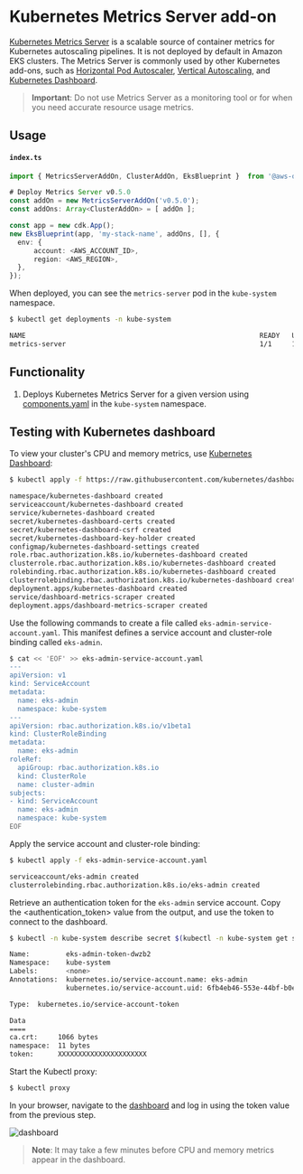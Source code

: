 # Kubernetes Metrics Server add-on

[Kubernetes Metrics Server](https://github.com/kubernetes-sigs/metrics-server) is a scalable source of container metrics for Kubernetes autoscaling pipelines. It is not deployed by default in Amazon EKS clusters. The Metrics Server is commonly used by other Kubernetes add-ons, such as [Horizontal Pod Autoscaler](https://docs.aws.amazon.com/eks/latest/userguide/horizontal-pod-autoscaler.html), [Vertical Autoscaling](https://docs.aws.amazon.com/eks/latest/userguide/vertical-pod-autoscaler.html), and [Kubernetes Dashboard](https://docs.aws.amazon.com/eks/latest/userguide/dashboard-tutorial.html).

> **Important**: Do not use Metrics Server as a monitoring tool or for when you need accurate resource usage metrics.

## Usage

#### **`index.ts`**
```typescript
import { MetricsServerAddOn, ClusterAddOn, EksBlueprint }  from '@aws-quickstart/ssp-amazon-eks';

# Deploy Metrics Server v0.5.0
const addOn = new MetricsServerAddOn('v0.5.0');
const addOns: Array<ClusterAddOn> = [ addOn ];

const app = new cdk.App();
new EksBlueprint(app, 'my-stack-name', addOns, [], {
  env: {
      account: <AWS_ACCOUNT_ID>,
      region: <AWS_REGION>,
  },
});
```

When deployed, you can see the `metrics-server` pod in the `kube-system` namespace.

```sh
$ kubectl get deployments -n kube-system

NAME                                                          READY   UP-TO-DATE   AVAILABLE   AGE
metrics-server                                                1/1     1            1           20m
```

## Functionality

1. Deploys Kubernetes Metrics Server for a given version using [components.yaml](https://github.com/kubernetes-sigs/metrics-server/releases/latest/download/components.yaml) in the `kube-system` namespace.

## Testing with Kubernetes dashboard

To view your cluster's CPU and memory metrics, use [Kubernetes Dashboard](https://docs.aws.amazon.com/eks/latest/userguide/dashboard-tutorial.html):

```sh
$ kubectl apply -f https://raw.githubusercontent.com/kubernetes/dashboard/v2.0.5/aio/deploy/recommended.yaml

namespace/kubernetes-dashboard created
serviceaccount/kubernetes-dashboard created
service/kubernetes-dashboard created
secret/kubernetes-dashboard-certs created
secret/kubernetes-dashboard-csrf created
secret/kubernetes-dashboard-key-holder created
configmap/kubernetes-dashboard-settings created
role.rbac.authorization.k8s.io/kubernetes-dashboard created
clusterrole.rbac.authorization.k8s.io/kubernetes-dashboard created
rolebinding.rbac.authorization.k8s.io/kubernetes-dashboard created
clusterrolebinding.rbac.authorization.k8s.io/kubernetes-dashboard created
deployment.apps/kubernetes-dashboard created
service/dashboard-metrics-scraper created
deployment.apps/dashboard-metrics-scraper created
```

Use the following commands to create a file called `eks-admin-service-account.yaml`. This manifest defines a service account and cluster-role binding called `eks-admin`.

```sh
$ cat << 'EOF' >> eks-admin-service-account.yaml
---
apiVersion: v1
kind: ServiceAccount
metadata:
  name: eks-admin
  namespace: kube-system
---
apiVersion: rbac.authorization.k8s.io/v1beta1
kind: ClusterRoleBinding
metadata:
  name: eks-admin
roleRef:
  apiGroup: rbac.authorization.k8s.io
  kind: ClusterRole
  name: cluster-admin
subjects:
- kind: ServiceAccount
  name: eks-admin
  namespace: kube-system
EOF
```

Apply the service account and cluster-role binding:

```sh
$ kubectl apply -f eks-admin-service-account.yaml

serviceaccount/eks-admin created
clusterrolebinding.rbac.authorization.k8s.io/eks-admin created
```

Retrieve an authentication token for the `eks-admin` service account. Copy the <authentication_token> value from the output, and use the token to connect to the dashboard.

```sh
$ kubectl -n kube-system describe secret $(kubectl -n kube-system get secret | grep eks-admin | awk '{print $1}')

Name:         eks-admin-token-dwzb2
Namespace:    kube-system
Labels:       <none>
Annotations:  kubernetes.io/service-account.name: eks-admin
              kubernetes.io/service-account.uid: 6fb4eb46-553e-44bf-b0e7-9ae8f5f500d6

Type:  kubernetes.io/service-account-token

Data
====
ca.crt:     1066 bytes
namespace:  11 bytes
token:      XXXXXXXXXXXXXXXXXXXXXX
```

Start the Kubectl proxy:

```sh
$ kubectl proxy
```

In your browser, navigate to the [dashboard](http://localhost:8001/api/v1/namespaces/kubernetes-dashboard/services/https:kubernetes-dashboard:/proxy/#!/login) and log in using the token value from the previous step.

![dashboard](https://raw.githubusercontent.com/kubernetes/dashboard/master/docs/images/dashboard-ui.png)

>**Note**: It may take a few minutes before CPU and memory metrics appear in the dashboard.
